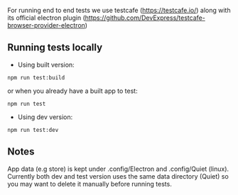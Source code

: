 For running end to end tests we use testcafe (https://testcafe.io/) along with its official electron plugin (https://github.com/DevExpress/testcafe-browser-provider-electron)

## Running tests locally

*  Using built version:

`npm run test:build`

or when you already have a built app to test:

`npm run test`

* Using dev version:

`npm run test:dev`

## Notes

App data (e.g store) is kept under .config/Electron and .config/Quiet (linux). 
Currently both dev and test version uses the same data directory (Quiet) so you may want to delete it manually before running tests.
